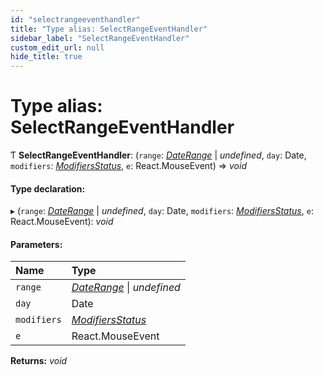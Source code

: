 ```yaml
---
id: "selectrangeeventhandler"
title: "Type alias: SelectRangeEventHandler"
sidebar_label: "SelectRangeEventHandler"
custom_edit_url: null
hide_title: true
---
```


# Type alias: SelectRangeEventHandler

Ƭ **SelectRangeEventHandler**: (`range`: [*DateRange*](daterange.md) \| *undefined*, `day`: Date, `modifiers`: [*ModifiersStatus*](modifiersstatus.md), `e`: React.MouseEvent) => *void*

#### Type declaration:

▸ (`range`: [*DateRange*](daterange.md) \| *undefined*, `day`: Date, `modifiers`: [*ModifiersStatus*](modifiersstatus.md), `e`: React.MouseEvent): *void*

#### Parameters:

Name | Type |
:------ | :------ |
`range` | [*DateRange*](daterange.md) \| *undefined* |
`day` | Date |
`modifiers` | [*ModifiersStatus*](modifiersstatus.md) |
`e` | React.MouseEvent |

**Returns:** *void*
